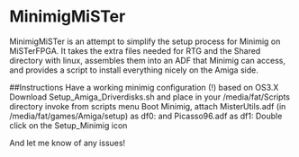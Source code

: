# MinimigMiSTer

MinimigMiSTer is an attempt to simplify the setup process for Minimig on MiSTerFPGA.  It takes the extra files needed for RTG and the Shared directory with linux, assembles them into an ADF that Minimig can access, and provides a script to install everything nicely on the Amiga side.

##Instructions
Have a working minimig configuration (!) based on OS3.X
Download Setup_Amiga_Driverdisks.sh and place in your /media/fat/Scripts directory
invoke from scripts menu
Boot Minimig, attach MisterUtils.adf (in /media/fat/games/Amiga/setup) as df0: and Picasso96.adf as df1:
Double click on the Setup_Minimig icon

And let me know of any issues!
